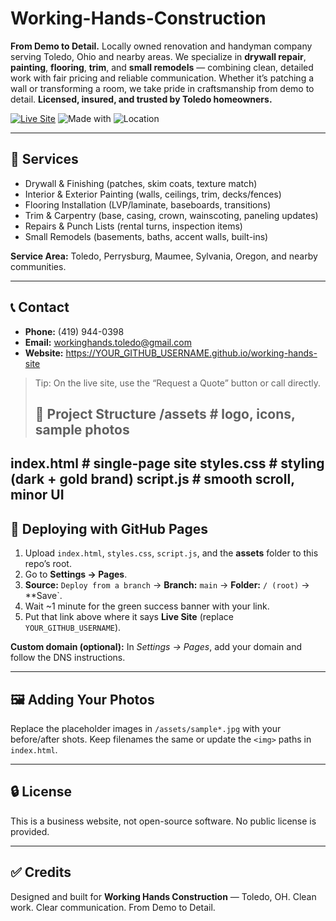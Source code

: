 # Working-Hands-Construction

**From Demo to Detail.** Locally owned renovation and handyman company serving Toledo, Ohio and nearby areas. We specialize in **drywall repair**, **painting**, **flooring**, **trim**, and **small remodels** — combining clean, detailed work with fair pricing and reliable communication. Whether it’s patching a wall or transforming a room, we take pride in craftsmanship from demo to detail. **Licensed, insured, and trusted by Toledo homeowners.**

<p align="left">
  <a href="https://YOUR_GITHUB_USERNAME.github.io/working-hands-site" target="_blank"><img alt="Live Site" src="https://img.shields.io/badge/Live%20Site-Visit-1?logo=google-chrome"></a>
  <img alt="Made with" src="https://img.shields.io/badge/HTML-CSS-JS-1">
  <img alt="Location" src="https://img.shields.io/badge/Toledo-OH-1">
</p>

---

## 📍 Services
- Drywall & Finishing (patches, skim coats, texture match)
- Interior & Exterior Painting (walls, ceilings, trim, decks/fences)
- Flooring Installation (LVP/laminate, baseboards, transitions)
- Trim & Carpentry (base, casing, crown, wainscoting, paneling updates)
- Repairs & Punch Lists (rental turns, inspection items)
- Small Remodels (basements, baths, accent walls, built-ins)

**Service Area:** Toledo, Perrysburg, Maumee, Sylvania, Oregon, and nearby communities.

---

## 📞 Contact
- **Phone:** (419) 944-0398  
- **Email:** workinghands.toledo@gmail.com  
- **Website:** https://YOUR_GITHUB_USERNAME.github.io/working-hands-site

> Tip: On the live site, use the “Request a Quote” button or call directly.
>## 🧰 Project Structure /assets           # logo, icons, sample photos
index.html        # single-page site
styles.css        # styling (dark + gold brand)
script.js         # smooth scroll, minor UI
---

## 🚀 Deploying with GitHub Pages
1. Upload `index.html`, `styles.css`, `script.js`, and the **assets** folder to this repo’s root.  
2. Go to **Settings → Pages**.  
3. **Source:** `Deploy from a branch` → **Branch:** `main` → **Folder:** `/ (root)` → **Save`.  
4. Wait ~1 minute for the green success banner with your link.  
5. Put that link above where it says **Live Site** (replace `YOUR_GITHUB_USERNAME`).

**Custom domain (optional):** In *Settings → Pages*, add your domain and follow the DNS instructions.

---

## 🖼️ Adding Your Photos
Replace the placeholder images in `/assets/sample*.jpg` with your before/after shots. Keep filenames the same or update the `<img>` paths in `index.html`.

---

## 🔒 License
This is a business website, not open-source software. No public license is provided.

---

## ✅ Credits
Designed and built for **Working Hands Construction** — Toledo, OH. Clean work. Clear communication. From Demo to Detail.
